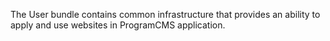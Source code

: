The User bundle contains common infrastructure that provides an ability to apply and use websites in ProgramCMS application.